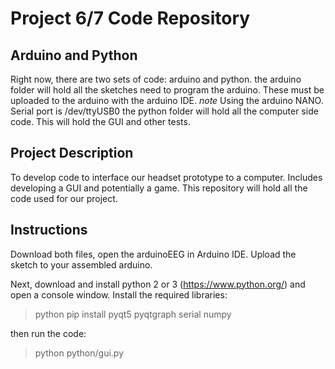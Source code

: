 # Project 6/7 Code Repository

## Arduino and Python

Right now, there are two sets of code: arduino and python.
the arduino folder will hold all the sketches need to program the arduino. These must be uploaded to the arduino with the arduino IDE.
*note* Using the arduino NANO. Serial port is /dev/ttyUSB0
the python folder will hold all the computer side code. This will hold the GUI and other tests.

## Project Description

To develop code to interface our headset prototype to a computer. Includes developing a GUI and potentially a game.
This repository will hold all the code used for our project.

## Instructions

Download both files, open the arduinoEEG in Arduino IDE. Upload the sketch to your assembled arduino.

Next, download and install python 2 or 3 (https://www.python.org/) and open a console window.
Install the required libraries:

> python pip install pyqt5 pyqtgraph serial numpy

then run the code:

> python python/gui.py

